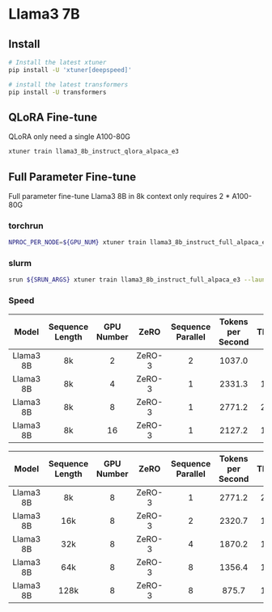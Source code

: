 # Llama3 7B

## Install

```bash
# Install the latest xtuner
pip install -U 'xtuner[deepspeed]'

# install the latest transformers
pip install -U transformers
```

## QLoRA Fine-tune

QLoRA only need a single A100-80G

```bash
xtuner train llama3_8b_instruct_qlora_alpaca_e3
```

## Full Parameter Fine-tune

Full parameter fine-tune Llama3 8B in 8k context only requires 2 * A100-80G

### torchrun

```bash
NPROC_PER_NODE=${GPU_NUM} xtuner train llama3_8b_instruct_full_alpaca_e3 --deepspeed deepspeed_zero2
```

### slurm

```bash
srun ${SRUN_ARGS} xtuner train llama3_8b_instruct_full_alpaca_e3 --launcher slurm --deepspeed deepspeed_zero3
```

### Speed

|   Model   | Sequence Length | GPU Number |  ZeRO  | Sequence Parallel | Tokens per Second | TFLOPs |
| :-------: | :-------------: | :--------: | :----: | :---------------: | :---------------: | :----: |
| Llama3 8B |       8k        |     2      | ZeRO-3 |         2         |      1037.0       |  76.8  |
| Llama3 8B |       8k        |     4      | ZeRO-3 |         1         |      2331.3       | 172.6  |
| Llama3 8B |       8k        |     8      | ZeRO-3 |         1         |      2771.2       | 205.1  |
| Llama3 8B |       8k        |     16     | ZeRO-3 |         1         |      2127.2       | 157.5  |

|   Model   | Sequence Length | GPU Number |  ZeRO  | Sequence Parallel | Tokens per Second | TFLOPs |
| :-------: | :-------------: | :--------: | :----: | :---------------: | :---------------: | :----: |
| Llama3 8B |       8k        |     8      | ZeRO-3 |         1         |      2771.2       | 205.1  |
| Llama3 8B |       16k       |     8      | ZeRO-3 |         2         |      2320.7       | 191.7  |
| Llama3 8B |       32k       |     8      | ZeRO-3 |         4         |      1870.2       | 186.6  |
| Llama3 8B |       64k       |     8      | ZeRO-3 |         8         |      1356.4       | 182.0  |
| Llama3 8B |      128k       |     8      | ZeRO-3 |         8         |       875.7       | 177.7  |
